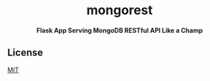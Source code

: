 
<h1 align="center">
  mongorest
  <br>
</h1>

<h4 align="center">Flask App Serving MongoDB RESTful API Like a Champ<br />
</h4>

## License

[MIT](https://tldrlegal.com/license/mit-license)
